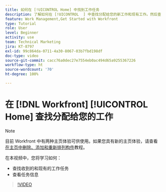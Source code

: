 ```yaml
---
title: 如何在 [!UICONTROL Home] 中找到工作任务
description: 了解如何在 [!UICONTROL  ] 中查找分配给您的新工作和现有工作。然后查看任务信息。
feature: Work Management,Get Started with Workfront
type: Tutorial
role: User
level: Beginner
activity: use
team: Technical Marketing
jira: KT-8797
exl-id: 99c864da-0711-4a30-8067-03b7fbd198df
doc-type: video
source-git-commit: cacc76a0dec27e7554eb0ac494d65a9255367226
workflow-type: ht
source-wordcount: '70'
ht-degree: 100%

---
```


# 在 [!DNL Workfront] [!UICONTROL Home] 查找分配给您的工作



>[!NOTE]
>
>目前 Workfront 中有两种主页体验可供使用。如果您具有新的主页体验，请查看[在主页中删除、添加和重新排列构件](/help/workfront-home/remove-add-and-rearrange-widgets.md)教程。


在本视频中，您将学习如何：

* 查找收到的和现有的工作任务
* 查看任务信息

>[!VIDEO](https://video.tv.adobe.com/v/335098/?quality=12&learn=on)
